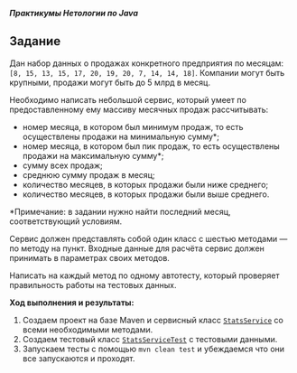 ***Практикумы Нетологии по Java***

## Задание

Дан набор данных о продажах конкретного предприятия по месяцам: `[8, 15, 13, 15, 17, 20, 19, 20, 7, 14, 14, 18]`. Компании могут быть крупными, продажи могут быть до 5 млрд в месяц.

Необходимо написать небольшой сервис, который умеет по предоставленному ему массиву месячных продаж рассчитывать:

* номер месяца, в котором был минимум продаж, то есть осуществлены продажи на минимальную сумму*;
* номер месяца, в котором был пик продаж, то есть осуществлены продажи на максимальную сумму*;
* сумму всех продаж;
* среднюю сумму продаж в месяц;
* количество месяцев, в которых продажи были ниже среднего;
* количество месяцев, в которых продажи были выше среднего.
  
*Примечание: в задании нужно найти последний месяц, соответствующий условиям.

Сервис должен представлять собой один класс с шестью методами — по методу на пункт. Входные данные для расчёта сервис должен принимать в параметрах своих методов.

Написать на каждый метод по одному автотесту, который проверяет правильность работы на тестовых данных.

**Ход выполнения и результаты:**

1. Создаем проект на базе Maven и сервисный класс [`StatsService`](https://github.com/SvetlanaKh-1/StatsSales/blob/master/src/main/java/ru/netology/StatsService/services/StatsService.java) со всеми необходимыми методами.
2. Создаем тестовый класс [`StatsServiceTest`](https://github.com/SvetlanaKh-1/StatsSales/blob/master/src/test/java/ru/netology/StatsService/services/StatsServiceTest.java) с тестовыми данными.
3. Запускаем тесты с помощью `mvn clean test` и убеждаемся что они все запускаются и проходят.
